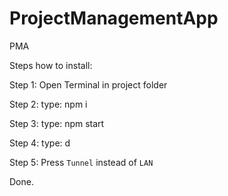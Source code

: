 # ProjectManagementApp
PMA


Steps how to install:


Step 1: Open Terminal in project folder

Step 2: type: npm i

Step 3: type: npm start

Step 4: type: d

Step 5: Press `Tunnel` instead of `LAN`


Done.
